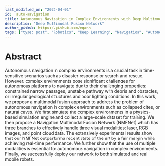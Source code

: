 ```yaml
---
last_modified_on: "2021-04-01"
id:  auto-navigation
title: Autonomous Navigation in Complex Environments with Deep Multimodal Fusion Network
description: "Deep Multimodal Fusion Network"
author_github: https://github.com/nqanh
tags: ["type: post", "Robotics", "Deep Learning", "Navigation", "Autonomous"]
---
```


# Abstract
Autonomous navigation in complex environments is a crucial task in time-sensitive scenarios such as disaster response or search and rescue. However, complex environments pose significant challenges for autonomous platforms to navigate due to their challenging properties: constrained narrow passages, unstable pathway with debris and obstacles, or irregular geological structures and poor lighting conditions. In this work, we propose a multimodal fusion approach to address the problem of autonomous navigation in complex environments such as collapsed cites, or natural caves. We first simulate the complex environments in a physics-based simulation engine and collect a large-scale dataset for training. We then propose a Navigation Multimodal Fusion Network (NMFNet) which has three branches to effectively handle three visual modalities: laser, RGB images, and point cloud data. The extensively experimental results show that our NMFNet outperforms recent state of the art by a fair margin while achieving real-time performance. We further show that the use of multiple modalities is essential for autonomous navigation in complex environments. Finally, we successfully deploy our network to both simulated and real mobile robots.
